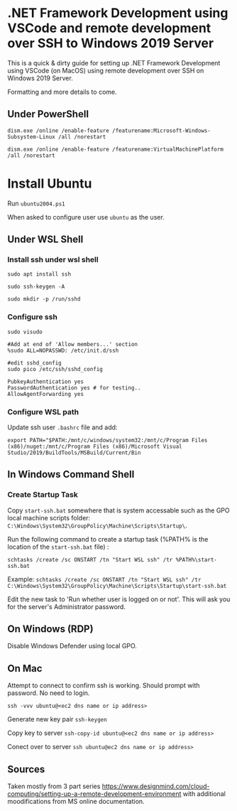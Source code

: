 # .NET Framework Development using VSCode and remote development over SSH to Windows 2019 Server

This is a quick & dirty guide for setting up .NET Framework Development using VSCode (on MacOS) using remote development over SSH on Windows 2019 Server.

Formatting and more details to come.

## Under PowerShell
```
dism.exe /online /enable-feature /featurename:Microsoft-Windows-Subsystem-Linux /all /norestart

dism.exe /online /enable-feature /featurename:VirtualMachinePlatform /all /norestart
```

# Install Ubuntu

Run `ubuntu2004.ps1`

When asked to configure user use `ubuntu` as the user.

## Under WSL Shell
### Install ssh under wsl shell

```
sudo apt install ssh

sudo ssh-keygen -A

sudo mkdir -p /run/sshd
```

### Configure ssh
```
sudo visudo

#Add at end of 'Allow members...' section
%sudo ALL=NOPASSWD: /etc/init.d/ssh

#edit sshd_config
sudo pico /etc/ssh/sshd_config

PubkeyAuthentication yes
PasswordAuthentication yes # for testing..
AllowAgentForwarding yes
```

### Configure WSL path
Update ssh user `.bashrc` file and add:
```
export PATH="$PATH:/mnt/c/windows/system32:/mnt/c/Program Files (x86)/nuget:/mnt/c/Program Files (x86)/Microsoft Visual Studio/2019/BuildTools/MSBuild/Current/Bin
```
## In Windows Command Shell

### Create Startup Task

Copy `start-ssh.bat` somewhere that is system accessable such as the GPO local machine scripts folder: `C:\Windows\System32\GroupPolicy\Machine\Scripts\Startup\`.

Run the following command to create a startup task (%PATH% is the location of the `start-ssh.bat` file) :

`schtasks /create /sc ONSTART /tn "Start WSL ssh" /tr %PATH%\start-ssh.bat`

Example:
`schtasks /create /sc ONSTART /tn "Start WSL ssh" /tr C:\Windows\System32\GroupPolicy\Machine\Scripts\Startup\start-ssh.bat`

Edit the new task to 'Run whether user is logged on or not'. This will ask you for the server's Administrator password.

## On Windows (RDP)

Disable Windows Defender using local GPO.

## On Mac

Attempt to connect to confirm ssh is working. Should prompt with password. No need to login.

`ssh -vvv ubuntu@<ec2 dns name or ip address>`

Generate new key pair
`ssh-keygen`

Copy key to server
`ssh-copy-id ubuntu@<ec2 dns name or ip address>`

Conect over to server
`ssh ubuntu@ec2 dns name or ip address>`

## Sources
Taken mostly from 3 part series https://www.designmind.com/cloud-computing/setting-up-a-remote-development-environment with additional moodifications from MS online documentation.